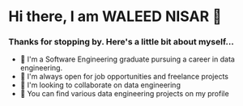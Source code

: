 # Hi there, I am WALEED NISAR 👋

### Thanks for stopping by. Here's a little bit about myself...


<!--
**Waleed-Nisar/Waleed-Nisar** is a ✨ _special_ ✨ repository because its `README.md` (this file) appears on your GitHub profile.

Here are some ideas to get you started:

- 🔭 I’m currently working on ...
- 🌱 I’m currently learning ...
- 👯 I’m looking to collaborate on ...
- 🤔 I’m looking for help with ...
- 💬 Ask me about ...
- 📫 How to reach me: ...
- 😄 Pronouns: ...
- ⚡ Fun fact: ...
-->
- 🔭 I'm a Software Engineering graduate pursuing a career in data engineering.
- 👯 I'm always open for job opportunities and freelance projects
- 💬 I'm looking to collaborate on data engineering
- 🤘 You can find various data engineering projects on my profile

  
